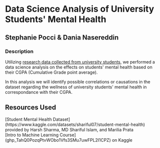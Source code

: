 # Data Science Analysis of University Students' Mental Health 
## Stephanie Pocci & Dania Nasereddin
### Description
Utilizing [research data collected from university students](https://www.kaggle.com/datasets/shariful07/student-mental-health), we performed a data science analysis on the effects on students' mental health based on their CGPA (Cumulative Grade point average).
<p> In this analysis we will identify possible correlations or causations in the dataset regarding the wellness of university students' mental health in correspondance with their CGPA.</p>

## Resources Used
<p> [Student Mental Health Dataset](https://www.kaggle.com/datasets/shariful07/student-mental-health) provided by Harsh Sharma, MD Shariful Islam, and Marilia Prata <br>
[Intro to Machine Learning Course](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) on Kaggle </p>